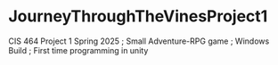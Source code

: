 # JourneyThroughTheVinesProject1
CIS 464 Project 1 Spring 2025 ; Small Adventure-RPG game ; Windows Build ; First time programming in unity 
